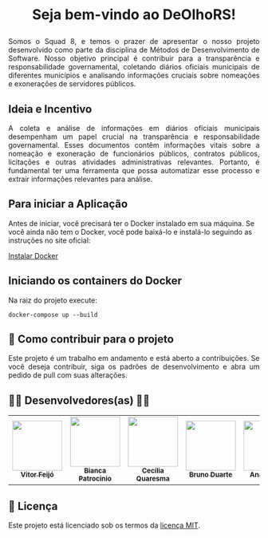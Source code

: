 # <p style="text-align: center;">Seja bem-vindo ao DeOlhoRS!</p>

<p style="text-align: justify;">Somos o Squad 8, e temos o prazer de apresentar o nosso projeto desenvolvido como parte da disciplina de Métodos de Desenvolvimento de Software. Nosso objetivo principal é contribuir para a transparência e responsabilidade governamental, coletando diários oficiais municipais de diferentes municípios e analisando informações cruciais sobre nomeações e exonerações de servidores públicos.</p>

## Ideia e Incentivo
<p style="text-align: justify;">A coleta e análise de informações em diários oficiais municipais desempenham um papel crucial na transparência e responsabilidade governamental. Esses documentos contêm informações vitais sobre a nomeação e exoneração de funcionários públicos, contratos públicos, licitações e outras atividades administrativas relevantes. Portanto, é fundamental ter uma ferramenta que possa automatizar esse processo e extrair informações relevantes para análise.</p>

## Para iniciar a Aplicação

Antes de iniciar, você precisará ter o Docker instalado em sua máquina. Se você ainda não tem o Docker, você pode baixá-lo e instalá-lo seguindo as instruções no site oficial:

[Instalar Docker](https://www.docker.com/get-started)

## Iniciando os containers do Docker

Na raiz do projeto execute:

```docker-compose up --build```


## 🤝 Como contribuir para o projeto

<p style="text-align: justify;"> Este projeto é um trabalho em andamento e está aberto a contribuições. Se você deseja contribuir, siga os padrões de desenvolvimento e abra um pedido de pull com suas alterações.</p>

## 👩‍💻 Desenvolvedores(as) 👨‍💻

<table>
	<tr>
		<td align="center"><a href="https://github.com/vitorfleonardo"><img src="https://avatars.githubusercontent.com/u/69637300?v=4" width="100px;" alt=""/><br /><sub><b>Vitor Feijó</b></sub></a><br /><a href="https://github.com/vitorfleonardo"></a></td>
		<td align="center"><a href="https://github.com/BiancaPatrocinio7"><img src="https://avatars.githubusercontent.com/u/70040539?v=4" width="100px;" alt=""/><br /><sub><b>Bianca Patrocinio</b></sub></a><br /><a href="https://github.com/BiancaPatrocinio7"></a></td>
		<td align="center"><a href="https://github.com/cqcoding"><img src="https://avatars.githubusercontent.com/u/92647006?v=4" width="100px;" alt=""/><br /><sub><b>Cecília Quaresma</b></sub></a><br /><a href="https://github.com/cqcoding"></a></td>
		<td align="center"><a href="https://github.com/bdebatata"><img src="https://avatars.githubusercontent.com/u/104954891?v=4" width="100px;" alt=""/><br /><sub><b>Bruno Duarte</b></sub></a><br /><a href="https://github.com/bdebatata"></a></td>
		<td align="center"><a href="https://github.com/anabborges"><img src="https://avatars.githubusercontent.com/u/109738757?v=4" width="100px;" alt=""/><br /><sub><b>Ana Borges </b></sub></a><br /><a href="https://github.com/anabborges"></a></td>
        <td align="center"><a href="https://github.com/matheusbmello"><img src="https://avatars.githubusercontent.com/u/100366395?v=4" width="100px;" alt=""/><br /><sub><b>Matheus Mello </b></sub></a><br /><a href="https://github.com/matheusbmello"></a></td>
        <td align="center"><a href="https://github.com/VieiraLaris"><img src="https://avatars.githubusercontent.com/u/116472322?v=4" width="100px;" alt=""/><br /><sub><b>Lari Vieira </b></sub></a><br /><a href="https://github.com/VieiraLaris"></a></td>
	</tr>
</table>

## 📝 Licença
Este projeto está licenciado sob os termos da [licença MIT](https://opensource.org/licenses/MIT).
